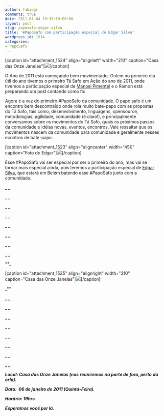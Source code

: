 ```yaml
---
author: fabiogr
comments: true
date: 2011-01-04 19:32:18+00:00
layout: post
slug: paposafo-edgar-silva
title: '#PapoSafo com participação especial de Edgar Silva'
wordpress_id: 1514
categories:
- PapoSafo
---
```





[caption id="attachment_1524" align="alignleft" width="210" caption="Casa das Onze Janelas"][![](http://tasafo.files.wordpress.com/2011/01/janelas1132.jpg?w=300)](http://tasafo.files.wordpress.com/2011/01/janelas1132.jpg)[/caption]

O Ano de 2011 está começando bem movimentado. Ontem no primeiro dia útil do ano tivemos o primeiro Tá Safo em Ação do ano de 2011, onde tivemos a participação especial de [Manoel Pimentel](http://www.twitter.com/manoelp) e o Ramon está preparando um post contando como foi.


Agora é a vez do primeiro #PapoSafo da comunidade. O papo safo é um encontro bem descontraído onde rola muito bate-papo com as propostas do Tá Safo, tais como, desenvolvimento, linguagens, opensource, metodologias, agilidade, comunidade (é claro!), e principalmente conversamos sobre os movimentos do Tá Safo, quais os próximos passos da comunidade e idéias novas, eventos, encontros. Vale ressaltar que os movimentos nascem da comunidade para comunidade e geralmente nesses econtros de bate-papo.




[caption id="attachment_1523" align="aligncenter" width="450" caption="Foto do Edgar"][![](http://tasafo.files.wordpress.com/2011/01/edgartasafo1.png)](http://tasafo.files.wordpress.com/2011/01/edgartasafo1.png)[/caption]


Esse #PapoSafo vai ser especial por ser o primeiro do ano, mas vai se tornar mais especial ainda, pois teremos a participação especial de [Edgar Silva](http://twitter.com/jedgrsilva), que estará em Belém batendo esse #PapoSafo junto com a comunidade.


**_ _**

**_ _**

**_ _**

**_ _**

**_ _**

**_ _**

**_ _**

**_ _**

**_

[caption id="attachment_1525" align="alignright" width="210" caption="Casa das Onze Janelas"][![](http://tasafo.files.wordpress.com/2011/01/janelas1151.jpeg?w=300)](http://tasafo.files.wordpress.com/2011/01/janelas1151.jpeg)[/caption]

_**

**_ _**

**_ _**

**_ _**

**_ _**

**_ _**

**_ _**

**_ _**

**_ _**

_**Local: Casa das Onze Janelas (nos reuniremos na parte de fora, perto da orla).**_

**_Data:  06 de janeiro de 2011 (Quinta-Feira)._**

**_Horário: 19hrs_**

**_Esperamos você por lá._**
